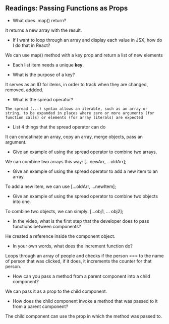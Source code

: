 ## Readings: Passing Functions as Props

- What does .map() return?

It returns a new array with the result.

- If I want to loop through an array and display each value in JSX, how do I do that in React?

We can use map() method with a key prop and return a list of new elements 

- Each list item needs a unique **key**.

- What is the purpose of a key?

It serves as an ID for items, in order to track when they are changed, removed, addded.

- What is the spread operator?

`The spread (...) syntax allows an iterable, such as an array or string, to be expanded in places where zero or more arguments (for function calls) or elements (for array literals) are expected`

- List 4 things that the spread operator can do

It can concatinate an array, copy an array, merge objects, pass an argument. 

- Give an example of using the spread operator to combine two arrays.

We can combine two arrays this way: [...newArr, ...oldArr];

- Give an example of using the spread operator to add a new item to an array.

To add a new item, we can use [...oldArr, ...newItem];

- Give an example of using the spread operator to combine two objects into one.

To combine two objects, we can simply: [...obj1, ... obj2];


- In the video, what is the first step that the developer does to pass functions between components?

He created a reference inside the component object.

- In your own words, what does the increment function do?

Loops through an array of people and checks if the  person === to the name of person that was clicked, if it does, it increments the counter for that person.

- How can you pass a method from a parent component into a child component?

We can pass it as a prop to the child component.

- How does the child component invoke a method that was passed to it from a parent component?

The child component can use the prop in which the method was passed to.





